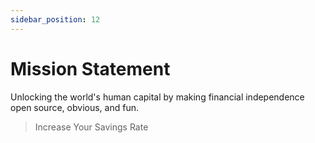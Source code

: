 ```yaml
---
sidebar_position: 12
---
```

# Mission Statement

Unlocking the world's human capital by making financial independence open source, obvious, and fun.

>Increase Your Savings Rate